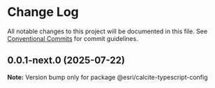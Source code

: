 # Change Log

All notable changes to this project will be documented in this file.
See [Conventional Commits](https://conventionalcommits.org) for commit guidelines.

## 0.0.1-next.0 (2025-07-22)

**Note:** Version bump only for package @esri/calcite-typescript-config
